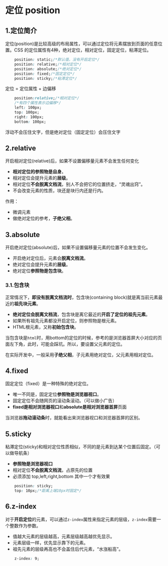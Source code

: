 # 定位 position

## 1.定位简介

定位(position)是比较高级的布局属性，可以通过定位将元素摆放到页面的任意位置。CSS 的定位属性有4种，绝对定位，相对定位，固定定位，粘滞定位。

```css
    position: static;/*默认值，没有开启定位*/
    position: relative;/*相对定位*/
    position: absolute;/*绝对定位*/
    position: fixed;/*固定定位*/
    position: sticky;/*粘滞定位*/
```

定位 = 定位属性 + 边偏移

```css
    position:relative;/*相对定位*/ 
    /*有四个属性表示边偏移*/
    left: 100px;
    top: 100px;
    right: 100px;
    bottom: 100px;
```

浮动不会压住文字，但是绝对定位（固定定位）会压住文字

## 2.relative

开启相对定位(relative)后，如果不设置偏移量元素不会发生任何变化

- **相对定位的参照物是自身**。
- 相对定位会提升元素的**层级**。
- 相对定位**不会脱离文档流**，别人不会把它的位置挤走，“灵魂出窍”。
- 不会改变元素的性质，块还是块行内还是行内。

作用：

- 微调元素
- 做绝对定位的参考，**子绝父相**。

## 3.absolute

开启绝对定位(absolute)后，如果不设置偏移量元素的位置不会发生变化。

- 开启绝对定位后，元素会**脱离文档流**。
- 绝对定位会提升元素的**层级**。
- 绝对定位**参照物是包含块**。

### 3.1.包含块

正常情况下，**即没有脱离文档流时**，包含块(containing block)就是离当前元素最近的**祖先块元素**。

- **绝对定位会脱离文档流**，包含块是离它最近的**开启了定位的祖先元素**。
- 如果所有祖先元素都没开启定位，则参照物是根元素。
- HTML根元素，又称**初始包含块**。

当包含块是`html`时，用bottom的定位的时候，参考的是浏览器首屏大小对应的页面左下角，此时，可能会踩坑。所以，要设置父元素的定位。

在实际开发中，一般采用**子绝父相**，子元素用绝对定位，父元素用相对定位。

## 4.fixed

固定定位（fixed）是一种特殊的绝对定位。

- 唯一不同是，固定定位**参照物是浏览器视口**。
- 固定定位不会随网页的滚动条滚动。（可以做小广告）
- **fixed是相对浏览器视口**和**absolute是相对浏览器首屏**页面

当浏览器**拖动滚动条**时，就能看出来浏览器视口和浏览器首屏的区别。

## 5.sticky

粘滞定位(sticky)和相对定位性质相似，不同的是元素到达某个位置后固定。（可以做导航条）

- **参照物是浏览器视口**
- 相对定位**不会脱离文档流**，占原先的位置
- 必须添加 top,left,right,bottom 其中一个才有效果

```css
    position: sticky;
    top: 10px;/*距离上端10px时固定*/
```

## 6.z-index

对于**开启定位**的元素，可以通过`z-index`属性来指定元素的层级，`z-index`需要一个整数作为参数。

- 值越大元素的层级越高，元素层级越高越优先显示。
- 元素层级一样，优先显示靠下的元素。
- 祖先元素的层级再高也不会盖住后代元素，“水涨船高”。

```css
    z-index: 9;
```
